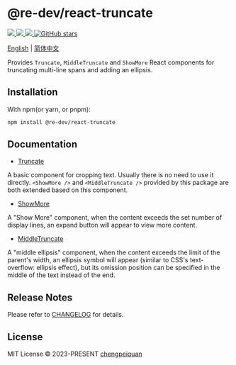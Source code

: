 # @re-dev/react-truncate

<p>
  <a href='https://www.npmjs.com/package/@re-dev/react-truncate'>
    <img src="https://img.shields.io/npm/v/@re-dev/react-truncate?color=f43f5e&label=npm" />
  </a>
  <a href="https://www.npmjs.com/package/@re-dev/react-truncate" target="__blank">
    <img src="https://img.shields.io/npm/dt/@re-dev/react-truncate?color=f43f5e&label=downloads" />
  </a>
  <a href="https://truncate.js.org" target="__blank">
    <img src="https://img.shields.io/static/v1?label=&message=docs%20%26%20demos&color=f43f5e" />
  </a>
  <a href="https://github.com/remanufacturing/react-truncate" target="__blank">
    <img alt="GitHub stars" src="https://img.shields.io/github/stars/remanufacturing/react-truncate?style=social" />
  </a>
</p>

[English](https://truncate.js.org) | [简体中文](https://truncate.js.org/zh/)

Provides `Truncate`, `MiddleTruncate` and `ShowMore` React components for truncating multi-line spans and adding an ellipsis.

## Installation

With npm(or yarn, or pnpm):

```bash
npm install @re-dev/react-truncate
```

## Documentation

- [Truncate](https://truncate.js.org/reference/truncate/)

A basic component for cropping text. Usually there is no need to use it directly. `<ShowMore />` and `<MiddleTruncate />` provided by this package are both extended based on this component.

- [ShowMore](https://truncate.js.org/reference/show-more/)

A "Show More" component, when the content exceeds the set number of display lines, an expand button will appear to view more content.

- [MiddleTruncate](https://truncate.js.org/reference/middle-truncate/)

A "middle ellipsis" component, when the content exceeds the limit of the parent's width, an ellipsis symbol will appear (similar to CSS's text-overflow: ellipsis effect), but its omission position can be specified in the middle of the text instead of the end.

## Release Notes

Please refer to [CHANGELOG](https://github.com/remanufacturing/react-truncate/blob/main/CHANGELOG.md) for details.

## License

MIT License © 2023-PRESENT [chengpeiquan](https://github.com/chengpeiquan)
